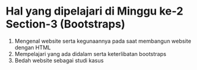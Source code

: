 # Hal yang dipelajari di Minggu ke-2 Section-3 (Bootstraps)

1. Mengenal website serta kegunaannya pada saat membangun website dengan HTML
2. Mempelajari yang ada didalam serta keterlibatan bootstraps
3. Bedah website sebagai studi kasus